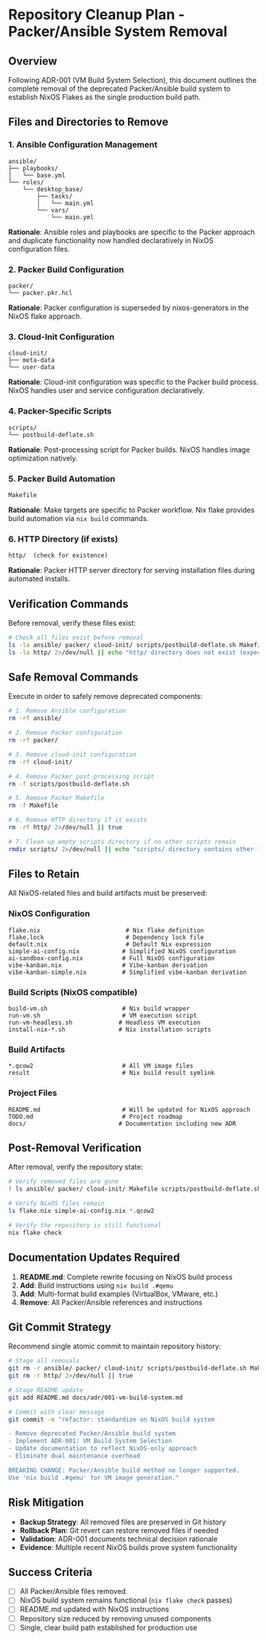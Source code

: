 # Repository Cleanup Plan - Packer/Ansible System Removal

## Overview
Following ADR-001 (VM Build System Selection), this document outlines the complete removal of the deprecated Packer/Ansible build system to establish NixOS Flakes as the single production build path.

## Files and Directories to Remove

### 1. Ansible Configuration Management
```
ansible/
├── playbooks/
│   └── base.yml
└── roles/
    └── desktop_base/
        ├── tasks/
        │   └── main.yml
        └── vars/
            └── main.yml
```
**Rationale**: Ansible roles and playbooks are specific to the Packer approach and duplicate functionality now handled declaratively in NixOS configuration files.

### 2. Packer Build Configuration
```
packer/
└── packer.pkr.hcl
```
**Rationale**: Packer configuration is superseded by nixos-generators in the NixOS flake approach.

### 3. Cloud-Init Configuration
```
cloud-init/
├── meta-data
└── user-data
```
**Rationale**: Cloud-init configuration was specific to the Packer build process. NixOS handles user and service configuration declaratively.

### 4. Packer-Specific Scripts
```
scripts/
└── postbuild-deflate.sh
```
**Rationale**: Post-processing script for Packer builds. NixOS handles image optimization natively.

### 5. Packer Build Automation
```
Makefile
```
**Rationale**: Make targets are specific to Packer workflow. Nix flake provides build automation via `nix build` commands.

### 6. HTTP Directory (if exists)
```
http/  (check for existence)
```
**Rationale**: Packer HTTP server directory for serving installation files during automated installs.

## Verification Commands

Before removal, verify these files exist:
```bash
# Check all files exist before removal
ls -la ansible/ packer/ cloud-init/ scripts/postbuild-deflate.sh Makefile
ls -la http/ 2>/dev/null || echo "http/ directory does not exist (expected)"
```

## Safe Removal Commands

Execute in order to safely remove deprecated components:

```bash
# 1. Remove Ansible configuration
rm -rf ansible/

# 2. Remove Packer configuration  
rm -rf packer/

# 3. Remove cloud-init configuration
rm -rf cloud-init/

# 4. Remove Packer post-processing script
rm -f scripts/postbuild-deflate.sh

# 5. Remove Packer Makefile
rm -f Makefile

# 6. Remove HTTP directory if it exists
rm -rf http/ 2>/dev/null || true

# 7. Clean up empty scripts directory if no other scripts remain
rmdir scripts/ 2>/dev/null || echo "scripts/ directory contains other files, keeping"
```

## Files to Retain

All NixOS-related files and build artifacts must be preserved:

### NixOS Configuration
```
flake.nix                        # Nix flake definition
flake.lock                       # Dependency lock file  
default.nix                      # Default Nix expression
simple-ai-config.nix            # Simplified NixOS configuration
ai-sandbox-config.nix           # Full NixOS configuration
vibe-kanban.nix                 # Vibe-kanban derivation
vibe-kanban-simple.nix          # Simplified vibe-kanban derivation
```

### Build Scripts (NixOS compatible)
```
build-vm.sh                     # Nix build wrapper
run-vm.sh                       # VM execution script
run-vm-headless.sh             # Headless VM execution
install-nix-*.sh               # Nix installation scripts
```

### Build Artifacts
```
*.qcow2                         # All VM image files
result                          # Nix build result symlink
```

### Project Files
```
README.md                       # Will be updated for NixOS approach
TODO.md                         # Project roadmap
docs/                          # Documentation including new ADR
```

## Post-Removal Verification

After removal, verify the repository state:

```bash
# Verify removed files are gone
! ls ansible/ packer/ cloud-init/ Makefile scripts/postbuild-deflate.sh 2>/dev/null

# Verify NixOS files remain
ls flake.nix simple-ai-config.nix *.qcow2

# Verify the repository is still functional
nix flake check
```

## Documentation Updates Required

1. **README.md**: Complete rewrite focusing on NixOS build process
2. **Add**: Build instructions using `nix build .#qemu`
3. **Add**: Multi-format build examples (VirtualBox, VMware, etc.)
4. **Remove**: All Packer/Ansible references and instructions

## Git Commit Strategy

Recommend single atomic commit to maintain repository history:

```bash
# Stage all removals
git rm -r ansible/ packer/ cloud-init/ scripts/postbuild-deflate.sh Makefile
git rm -r http/ 2>/dev/null || true

# Stage README update
git add README.md docs/adr/001-vm-build-system.md

# Commit with clear message
git commit -m "refactor: standardize on NixOS build system

- Remove deprecated Packer/Ansible build system
- Implement ADR-001: VM Build System Selection  
- Update documentation to reflect NixOS-only approach
- Eliminate dual maintenance overhead

BREAKING CHANGE: Packer/Ansible build method no longer supported.
Use 'nix build .#qemu' for VM image generation."
```

## Risk Mitigation

- **Backup Strategy**: All removed files are preserved in Git history
- **Rollback Plan**: Git revert can restore removed files if needed
- **Validation**: ADR-001 documents technical decision rationale
- **Evidence**: Multiple recent NixOS builds prove system functionality

## Success Criteria

- [ ] All Packer/Ansible files removed
- [ ] NixOS build system remains functional (`nix flake check` passes)
- [ ] README.md updated with NixOS instructions
- [ ] Repository size reduced by removing unused components
- [ ] Single, clear build path established for production use